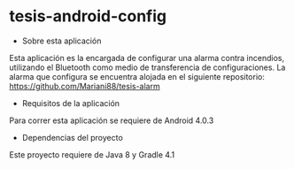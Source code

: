 # tesis-android-config

- Sobre esta aplicación

Esta aplicación es la encargada de configurar una alarma contra incendios, utilizando el Bluetooth como medio de transferencia de configuraciones.
La alarma que configura se encuentra alojada en el siguiente repositorio: https://github.com/Mariani88/tesis-alarm


- Requisitos de la aplicación

Para correr esta aplicación se requiere de Android 4.0.3


- Dependencias del proyecto

Este proyecto requiere de Java 8 y Gradle 4.1
